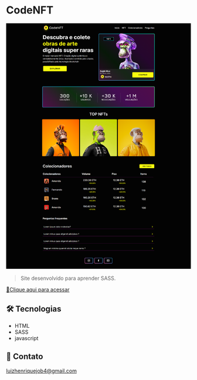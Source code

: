 # CodeNFT

![preview](/codeNFT.png)

> Site desenvolvido para aprender SASS.

[🔗Clique aqui para acessar](https://luizhenr1que.github.io/CodeNFT/)

## 🛠 Tecnologias

- HTML
- SASS
- javascript

## 🤍 Contato

luizhenriquejob4@gmail.com
